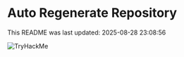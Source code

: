 # Auto Regenerate Repository

This README was last updated: 2025-08-28 23:08:56

 ![TryHackMe](https://tryhackme.com/badge/533634)